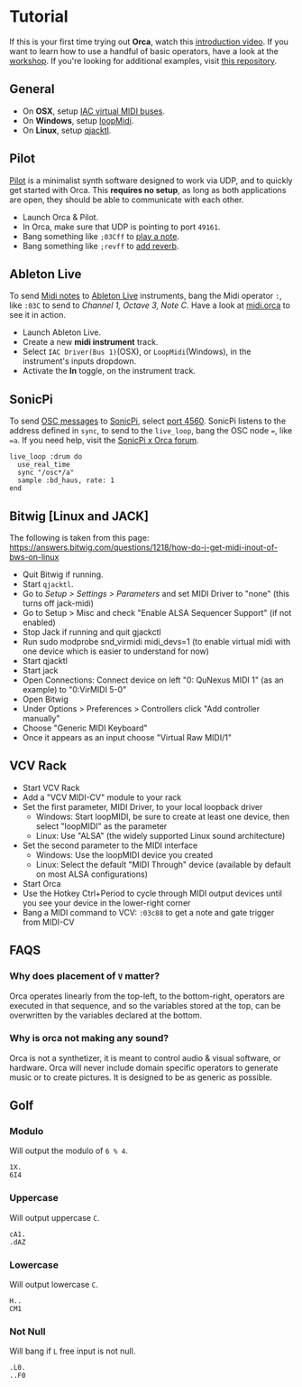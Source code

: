 # Tutorial

If this is your first time trying out **Orca**, watch this [introduction video](https://www.youtube.com/watch?v=RaI_TuISSJE). If you want to learn how to use a handful of basic operators, have a look at the [workshop](WORKSHOP.md). If you're looking for additional examples, visit [this repository](https://git.sr.ht/~rabbits/orca-examples/tree/master/).

## General

- On **OSX**, setup [IAC virtual MIDI buses](https://help.ableton.com/hc/en-us/articles/209774225-Using-virtual-MIDI-buses).
- On **Windows**, setup [loopMidi](http://www.tobias-erichsen.de/software/loopmidi.html).
- On **Linux**, setup [qjacktl](https://qjackctl.sourceforge.io/).

## Pilot

[Pilot](https://github.com/hundredrabbits/Pilot) is a minimalist synth software designed to work via UDP, and to quickly get started with Orca. This **requires no setup**, as long as both applications are open, they should be able to communicate with each other.

- Launch Orca & Pilot.
- In Orca, make sure that UDP is pointing to port `49161`.
- Bang something like `;03Cff` to [play a note](https://github.com/hundredrabbits/pilot#play).
- Bang something like `;revff` to [add reverb](https://github.com/hundredrabbits/pilot#effects).

## Ableton Live

To send [Midi notes](https://github.com/hundredrabbits/Orca#midi) to [Ableton Live](https://www.ableton.com/en/) instruments, bang the Midi operator `:`, like `:03C` to send to _Channel 1, Octave 3, Note C_. Have a look at [midi.orca](hhttps://git.sr.ht/~rabbits/orca-examples/tree/master/basics/_midi.orca) to see it in action.

- Launch Ableton Live.
- Create a new **midi instrument** track.
- Select `IAC Driver(Bus 1)`(OSX), or `LoopMidi`(Windows), in the instrument's inputs dropdown.
- Activate the **In** toggle, on the instrument track.

## SonicPi

To send [OSC messages](https://github.com/hundredrabbits/Orca#osc) to [SonicPi](http://sonic-pi.net), select [port 4560](https://github.com/samaaron/sonic-pi/blob/master/etc/doc/tutorial/12.1-Receiving-OSC.md). SonicPi listens to the address defined in `sync`, to send to the `live_loop`, bang the OSC node `=`, like `=a`. If you need help, visit the [SonicPi x Orca forum](https://in-thread.sonic-pi.net/t/using-orca-to-control-sonic-pi-with-osc/2381/).

```
live_loop :drum do
  use_real_time
  sync "/osc*/a"
  sample :bd_haus, rate: 1
end
```

## Bitwig [Linux and JACK]

The following is taken from this page: https://answers.bitwig.com/questions/1218/how-do-i-get-midi-inout-of-bws-on-linux

- Quit Bitwig if running.
- Start `qjacktl`.
- Go to _Setup > Settings > Parameters_ and set MIDI Driver to "none" (this turns off jack-midi)
- Go to Setup > Misc and check "Enable ALSA Sequencer Support" (if not enabled)
- Stop Jack if running and quit gjackctl
- Run sudo modprobe snd_virmidi midi_devs=1 (to enable virtual midi with one device which is easier to understand for now)
- Start qjacktl
- Start jack
- Open Connections: Connect device on left "0: QuNexus MIDI 1" (as an example) to "0:VirMIDI 5-0"
- Open Bitwig
- Under Options > Preferences > Controllers click "Add controller manually"
- Choose "Generic MIDI Keyboard"
- Once it appears as an input choose "Virtual Raw MIDI/1"

## VCV Rack

- Start VCV Rack
- Add a "VCV MIDI-CV" module to your rack
- Set the first parameter, MIDI Driver, to your local loopback driver
  - Windows: Start loopMIDI, be sure to create at least one device, then select "loopMIDI" as the parameter
  - Linux: Use "ALSA" (the widely supported Linux sound architecture)
- Set the second parameter to the MIDI interface
  - Windows: Use the loopMIDI device you created
  - Linux: Select the default "MIDI Through" device (available by default on most ALSA configurations)
- Start Orca
- Use the Hotkey Ctrl+Period to cycle through MIDI output devices until you see your device in the lower-right corner
- Bang a MIDI command to VCV: `:03c88` to get a note and gate trigger from MIDI-CV

## FAQS

### Why does placement of `V` matter?

Orca operates linearly from the top-left, to the bottom-right, operators are executed in that sequence, and so the variables stored at the top, can be overwritten by the variables declared at the bottom.

### Why is orca not making any sound?

Orca is not a synthetizer, it is meant to control audio & visual software, or hardware. Orca will never include domain specific operators to generate music or to create pictures. It is designed to be as generic as possible.

## Golf

### Modulo

Will output the modulo of `6 % 4`.

```
1X.
6I4
```

### Uppercase

Will output uppercase `C`.

```
cA1.
.dAZ
```

### Lowercase

Will output lowercase `C`.

```
H..
CM1
```

### Not Null

Will bang if `L` free input is not null.

```
.L0.
..F0
```
